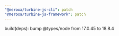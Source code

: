 ```yaml
---
"@meroxa/turbine-js-cli": patch
"@meroxa/turbine-js-framework": patch
---
```


build(deps): bump @types/node from 17.0.45 to 18.8.4
